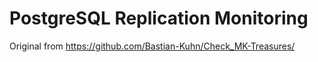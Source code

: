 # PostgreSQL Replication Monitoring

Original from https://github.com/Bastian-Kuhn/Check_MK-Treasures/

